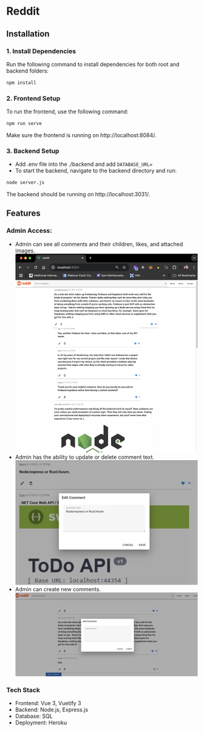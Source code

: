 # Reddit

## Installation

### 1. Install Dependencies

Run the following command to install dependencies for both root and backend folders:

```bash
npm install
```

### 2. Frontend Setup

To run the frontend, use the following command:

```bash
npm run serve
```

Make sure the frontend is running on http://localhost:8084/.

### 3. Backend Setup

- Add .env file into the ./backend and add `DATABASE_URL=`
- To start the backend, navigate to the backend directory and run:

```bash
node server.js
```

The backend should be running on http://localhost:3031/.

## Features

### Admin Access:

- Admin can see all comments and their children, likes, and attached images.
  ![Alt text](./public/home%20page.jpg)
- Admin has the ability to update or delete comment text.
  ![Alt text](./public/edit.jpg)
- Admin can create new comments.
  ![Alt text](./public/add.jpg)

### Tech Stack

- Frontend: Vue 3, Vuetify 3
- Backend: Node.js, Express.js
- Database: SQL
- Deployment: Heroku
